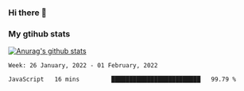 ### Hi there 👋

### My gtihub stats

[![Anurag's github stats](https://github-readme-stats.vercel.app/api?username=gaozhidong)](https://github.com/gaozhidong/github-readme-stats)

<!--START_SECTION:waka-->
```text
Week: 26 January, 2022 - 01 February, 2022

JavaScript   16 mins         █████████████████████████   99.79 % 
```
<!--END_SECTION:waka-->
